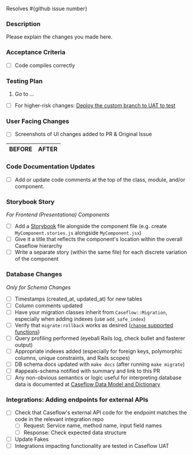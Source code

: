 Resolves #{github issue number}

### Description
Please explain the changes you made here.

### Acceptance Criteria
- [ ] Code compiles correctly

### Testing Plan
1. Go to ...

- [ ] For higher-risk changes: [Deploy the custom branch to UAT to test](https://github.com/department-of-veterans-affairs/appeals-deployment/wiki/Applications---Deploy-Custom-Branch-to-UAT)

### User Facing Changes
 - [ ] Screenshots of UI changes added to PR & Original Issue

 BEFORE|AFTER
 ---|---

### Code Documentation Updates
- [ ] Add or update code comments at the top of the class, module, and/or component.

### Storybook Story
*For Frontend (Presentationa) Components*
* [ ] Add a [Storybook](https://github.com/department-of-veterans-affairs/caseflow/wiki/Documenting-React-Components-with-Storybook) file alongside the component file (e.g. create `MyComponent.stories.js` alongside `MyComponent.jsx`)
* [ ] Give it a title that reflects the component's location within the overall Caseflow hierarchy
* [ ] Write a separate story (within the same file) for each discrete variation of the component

### Database Changes
*Only for Schema Changes*

* [ ] Timestamps (created_at, updated_at) for new tables
* [ ] Column comments updated
* [ ] Have your migration classes inherit from `Caseflow::Migration`, especially when adding indexes (use `add_safe_index`)
* [ ] Verify that `migrate:rollback` works as desired ([`change` supported functions](https://edgeguides.rubyonrails.org/active_record_migrations.html#using-the-change-method))
* [ ] Query profiling performed (eyeball Rails log, check bullet and fasterer output)
* [ ] Appropriate indexes added (especially for foreign keys, polymorphic columns, unique constraints, and Rails scopes)
* [ ] DB schema docs updated with `make docs` (after running `make migrate`)
* [ ] #appeals-schema notified with summary and link to this PR
* [ ] Any non-obvious semantics or logic useful for interpreting database data is documented at [Caseflow Data Model and Dictionary](https://github.com/department-of-veterans-affairs/caseflow/wiki/Caseflow-Data-Model-and-Dictionary)

### Integrations: Adding endpoints for external APIs
* [ ] Check that Caseflow's external API code for the endpoint matches the code in the relevant integration repo
  * [ ] Request: Service name, method name, input field names
  * [ ] Response: Check expected data structure
* [ ] Update Fakes
* [ ] Integrations impacting functionality are tested in Caseflow UAT
